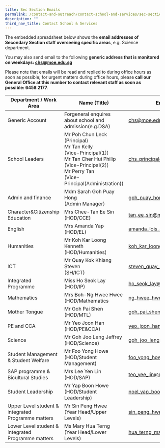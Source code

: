 ```yaml
---
title: Sec Section Emails
permalink: /contact-and-outreach/contact-school-and-services/sec-section-emails/
description: ""
third_nav_title: Contact School & Services
---
```

The embedded spreadsheet below shows the **email addresses of Secondary Section staff overseeing specific areas**, e.g. Science department.

You may also send email to the following **generic address that is monitored on weekdays: [chs@moe.edu.sg](mailto:chs@moe.edu.sg)**

Please note that emails will be read and replied to during office hours as soon as possible; for urgent matters during office hours, please **call our General Office at this number to contact relevant staff as soon as possible: 6458 2177**.


|Department / Work Area  	|  Name (Title)	| Email Address  	|
| -------- 	| -------- 	| -------- |
|Generic Account| Forgeneral enquires about school and admission(e.g.DSA)|chs@moe.edu.sg|
|School Leaders| Mr Poh Chun Leck<br>  (Principal)<br> Mr Tan Kelly<br>  (Vice-Principal(1))<br> Mr Tan Cher Hui Philip<br>  (Vice-Principal(2)) <br>Mr Perry Tan<br>  (Vice-Principal(Administration)) 	| chs_principal@moe.edu.sg 	|
|Admin and finance|Mdm Sarah Goh Puay Hong<br>(Admin Manager)|goh_puay_hong@schools.gov.sg|
|Character&Citizenship Education|Mrs Chee-Tan Ee Sin<br>(HOD/CCE)|tan_ee_sin@moe.edu.sg|
|English|Mrs Amanda Yap<br>(HOD/EL)|amanda_lois_oei@moe.edu.sg|
|Humanities|Mr Koh Kar Loong Kenneth<br>(HOD/Humanities)|koh_kar_loong_kenneth@moe.edu.sg|
|ICT|Mr Quay Kok Khiang Steven<br>(SH/ICT)|steven_quay_kok_khiang@moe.edu.sg|
|Integrated Programme|Miss Ho Seok Lay<br>(HOD/IP)|ho_seok_lay@moe.edu.sg|
|Mathematics|Mrs Boh-Ng Hwee Hwee<br>(HOD/Mathematics|ng_hwee_hwee@moe.edu.sg|
|Mother Tongue|Mr Goh Pai Shen<br>(HOD/MTL)|goh_pai_shen@moe.edu.sg|
|PE and CCA|Mr Yeo Joon Han<br>(HOD/PE&CCA)|yeo_joon_han@moe.edu.sg|
|Science|Mr Goh Joo Leng Jeffrey<br>(HOD/Science)|goh_joo_leng_jeffrey@moe.edu.sg
|Student Management & Student Welfare|Mr Foo Yong Howe<br>(HOD/Student Management)|foo_yong_howe@moe.edu.sg|
|SAP programme & Bicultural Studies|Mrs Lee Yen Lin<br>(HOD/SAP)|teo_yee_lin@moe.edu.sg|
|Student Leadership|Mr Yap Boon Howe<br>(HOD/Student Leadership)|noel_yap_boon_howe@moe.edu.sg|
|Upper Level student & integrated Programme matters|Mr Sin Peng Hwee<br>(Year Head/Upper Levels)|sin_peng_hwee@moe.edu.sg|
|Lower Level student & integrated Programme matters|Ms Mary Hua Terng<br>(Year Head/Lower Levels)|hua_terng_mary@moe.edu.sg|